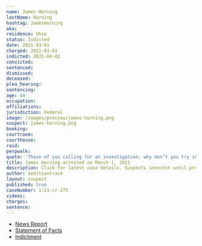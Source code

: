 ```yaml
---
name: James Horning
lastName: Horning
hashtag: JamesHorning
aka:
residence: Ohio
status: Indicted
date: 2021-03-01
charged: 2021-03-01
indicted: 2021-04-02
convicted:
sentenced:
dismissed:
deceased:
plea_hearing:
sentencing:
age: 44
occupation:
affiliations:
jurisdiction: Federal
image: /images/preview/james-horning.png
suspect: james-horning.png
booking:
courtroom:
courthouse:
raid:
perpwalk:
quote: 'Those of you calling for an investigation, why don’t you try investigating deez nuts with ya chin'
title: James Horning arrested on March 1, 2021
description: Click for latest case details. Suspects innocent until proven guilty.
author: seditiontrack
layout: suspect
published: true
caseNumber: 1:21-cr-275
videos:
charges:
sentence:
---
```

- [News Report](https://sciotovalleyguardian.com/2021/01/10/fbi-tipped-to-local-man-who-was-involved-in-capitol-siege/)
- [Statement of Facts](https://www.justice.gov/usao-dc/case-multi-defendant/file/1378696/download)
- [Indictment](https://www.justice.gov/usao-dc/case-multi-defendant/file/1422221/download)
